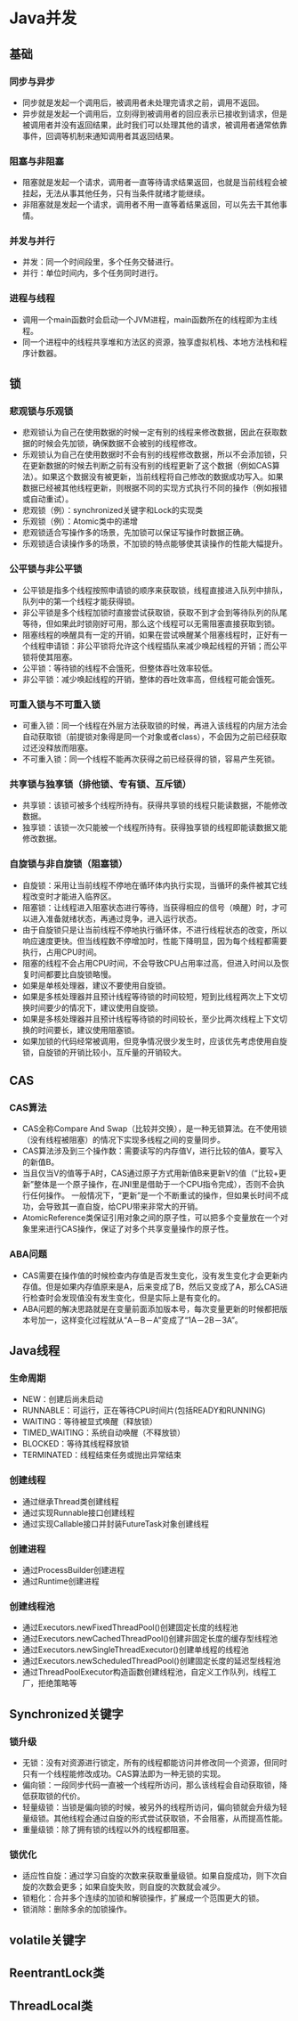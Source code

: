 # Java并发

## 基础

### 同步与异步
- 同步就是发起一个调用后，被调用者未处理完请求之前，调用不返回。
- 异步就是发起一个调用后，立刻得到被调用者的回应表示已接收到请求，但是被调用者并没有返回结果，此时我们可以处理其他的请求，被调用者通常依靠事件，回调等机制来通知调用者其返回结果。

### 阻塞与非阻塞
- 阻塞就是发起一个请求，调用者一直等待请求结果返回，也就是当前线程会被挂起，无法从事其他任务，只有当条件就绪才能继续。
- 非阻塞就是发起一个请求，调用者不用一直等着结果返回，可以先去干其他事情。

### 并发与并行
- 并发：同一个时间段里，多个任务交替进行。
- 并行：单位时间内，多个任务同时进行。

### 进程与线程
- 调用一个main函数时会启动一个JVM进程，main函数所在的线程即为主线程。
- 同一个进程中的线程共享堆和方法区的资源，独享虚拟机栈、本地方法栈和程序计数器。

## 锁

### 悲观锁与乐观锁
- 悲观锁认为自己在使用数据的时候一定有别的线程来修改数据，因此在获取数据的时候会先加锁，确保数据不会被别的线程修改。
- 乐观锁认为自己在使用数据时不会有别的线程修改数据，所以不会添加锁，只在更新数据的时候去判断之前有没有别的线程更新了这个数据（例如CAS算法）。如果这个数据没有被更新，当前线程将自己修改的数据成功写入。如果数据已经被其他线程更新，则根据不同的实现方式执行不同的操作（例如报错或自动重试）。
- 悲观锁（例）：synchronized关键字和Lock的实现类
- 乐观锁（例）：Atomic类中的递增
- 悲观锁适合写操作多的场景，先加锁可以保证写操作时数据正确。
- 乐观锁适合读操作多的场景，不加锁的特点能够使其读操作的性能大幅提升。

### 公平锁与非公平锁
- 公平锁是指多个线程按照申请锁的顺序来获取锁，线程直接进入队列中排队，队列中的第一个线程才能获得锁。
- 非公平锁是多个线程加锁时直接尝试获取锁，获取不到才会到等待队列的队尾等待，但如果此时锁刚好可用，那么这个线程可以无需阻塞直接获取到锁。
- 阻塞线程的唤醒具有一定的开销，如果在尝试唤醒某个阻塞线程时，正好有一个线程申请锁：非公平锁将允许这个线程插队来减少唤起线程的开销；而公平锁将使其阻塞。
- 公平锁：等待锁的线程不会饿死，但整体吞吐效率较低。
- 非公平锁：减少唤起线程的开销，整体的吞吐效率高，但线程可能会饿死。

### 可重入锁与不可重入锁
- 可重入锁：同一个线程在外层方法获取锁的时候，再进入该线程的内层方法会自动获取锁（前提锁对象得是同一个对象或者class），不会因为之前已经获取过还没释放而阻塞。
- 不可重入锁：同一个线程不能再次获得之前已经获得的锁，容易产生死锁。

### 共享锁与独享锁（排他锁、专有锁、互斥锁）
- 共享锁：该锁可被多个线程所持有。获得共享锁的线程只能读数据，不能修改数据。
- 独享锁：该锁一次只能被一个线程所持有。获得独享锁的线程即能读数据又能修改数据。

### 自旋锁与非自旋锁（阻塞锁）
- 自旋锁：采用让当前线程不停地在循环体内执行实现，当循环的条件被其它线程改变时才能进入临界区。
- 阻塞锁：让线程进入阻塞状态进行等待，当获得相应的信号（唤醒）时，才可以进入准备就绪状态，再通过竞争，进入运行状态。
- 由于自旋锁只是让当前线程不停地执行循环体，不进行线程状态的改变，所以响应速度更快。但当线程数不停增加时，性能下降明显，因为每个线程都需要执行，占用CPU时间。
- 阻塞的线程不会占用CPU时间，不会导致CPU占用率过高，但进入时间以及恢复时间都要比自旋锁略慢。
- 如果是单核处理器，建议不要使用自旋锁。
- 如果是多核处理器并且预计线程等待锁的时间较短，短到比线程两次上下文切换时间要少的情况下，建议使用自旋锁。
- 如果是多核处理器并且预计线程等待锁的时间较长，至少比两次线程上下文切换的时间要长，建议使用阻塞锁。
- 如果加锁的代码经常被调用，但竞争情况很少发生时，应该优先考虑使用自旋锁，自旋锁的开销比较小，互斥量的开销较大。

## CAS

### CAS算法
- CAS全称Compare And Swap（比较并交换），是一种无锁算法。在不使用锁（没有线程被阻塞）的情况下实现多线程之间的变量同步。
- CAS算法涉及到三个操作数：需要读写的内存值V，进行比较的值A，要写入的新值B。
- 当且仅当V的值等于A时，CAS通过原子方式用新值B来更新V的值（“比较+更新”整体是一个原子操作，在JNI里是借助于一个CPU指令完成），否则不会执行任何操作。
一般情况下，“更新”是一个不断重试的操作，但如果长时间不成功，会导致其一直自旋，给CPU带来非常大的开销。
- AtomicReference类保证引用对象之间的原子性，可以把多个变量放在一个对象里来进行CAS操作，保证了对多个共享变量操作的原子性。

### ABA问题
- CAS需要在操作值的时候检查内存值是否发生变化，没有发生变化才会更新内存值。但是如果内存值原来是A，后来变成了B，然后又变成了A，那么CAS进行检查时会发现值没有发生变化，但是实际上是有变化的。
- ABA问题的解决思路就是在变量前面添加版本号，每次变量更新的时候都把版本号加一，这样变化过程就从“A－B－A”变成了“1A－2B－3A”。

## Java线程

### 生命周期
- NEW：创建后尚未启动
- RUNNABLE：可运行，正在等待CPU时间片(包括READY和RUNNING)
- WAITING：等待被显式唤醒（释放锁）
- TIMED_WAITING：系统自动唤醒（不释放锁）
- BLOCKED：等待其线程释放锁
- TERMINATED：线程结束任务或抛出异常结束

### 创建线程
- 通过继承Thread类创建线程
- 通过实现Runnable接口创建线程
- 通过实现Callable接口并封装FutureTask对象创建线程

### 创建进程
- 通过ProcessBuilder创建进程
- 通过Runtime创建进程

### 创建线程池
- 通过Executors.newFixedThreadPool()创建固定长度的线程池
- 通过Executors.newCachedThreadPool()创建非固定长度的缓存型线程池
- 通过Executors.newSingleThreadExecutor()创建单线程的线程池
- 通过Executors.newScheduledThreadPool()创建固定长度的延迟型线程池
- 通过ThreadPoolExecutor构造函数创建线程池，自定义工作队列，线程工厂，拒绝策略等

## Synchronized关键字

### 锁升级
- 无锁：没有对资源进行锁定，所有的线程都能访问并修改同一个资源，但同时只有一个线程能修改成功。CAS算法即为一种无锁的实现。
- 偏向锁：一段同步代码一直被一个线程所访问，那么该线程会自动获取锁，降低获取锁的代价。
- 轻量级锁：当锁是偏向锁的时候，被另外的线程所访问，偏向锁就会升级为轻量级锁。其他线程会通过自旋的形式尝试获取锁，不会阻塞，从而提高性能。
- 重量级锁：除了拥有锁的线程以外的线程都阻塞。

### 锁优化
- 适应性自旋：通过学习自旋的次数来获取重量级锁。如果自旋成功，则下次自旋的次数会更多；如果自旋失败，则自旋的次数就会减少。
- 锁粗化：合并多个连续的加锁和解锁操作，扩展成一个范围更大的锁。
- 锁消除：删除多余的加锁操作。

## volatile关键字

## ReentrantLock类

## ThreadLocal类
